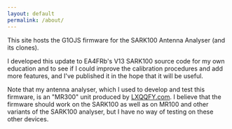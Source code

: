 ```yaml
---
layout: default
permalink: /about/
---
```


This site hosts the G1OJS firmware for the SARK100 Antenna Analyser (and its clones). 

I developed this update to EA4FRb's V13 SARK100 source code for my own education and to see if I could improve the calibration procedures and add more features, and I've published it in the hope that it will be useful.

Note that my antenna analyser, which I used to develop and test this firmware, is an "MR300" unit produced by [LXQQFY.com](http://www.lxqqfy.com/e/product.php?id=MR300). I believe that the firmware should work on the SARK100 as well as on MR100 and other variants of the SARK100 analyser, but I have no way of testing on these other devices.
